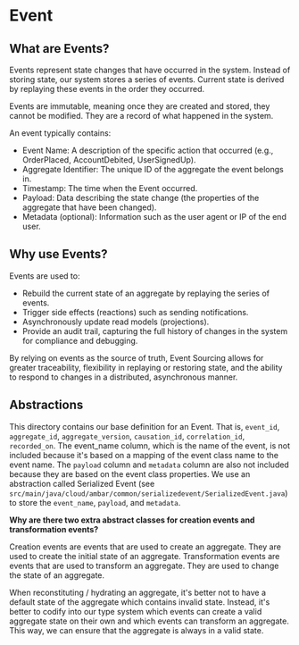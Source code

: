 # Event

## What are Events?

Events represent state changes that have occurred in the system. 
Instead of storing state, our system stores a series of events.
Current state is derived by replaying these events in the order they occurred.

Events are immutable, meaning once they are created and stored, they cannot be modified. 
They are a record of what happened in the system.

An event typically contains:

* Event Name: A description of the specific action that occurred (e.g., OrderPlaced, AccountDebited, UserSignedUp).
* Aggregate Identifier: The unique ID of the aggregate the event belongs in.
* Timestamp: The time when the Event occurred.
* Payload: Data describing the state change (the properties of the aggregate that have been changed).
* Metadata (optional): Information such as the user agent or IP of the end user.

## Why use Events?

Events are used to:

* Rebuild the current state of an aggregate by replaying the series of events.
* Trigger side effects (reactions) such as sending notifications.
* Asynchronously update read models (projections).
* Provide an audit trail, capturing the full history of changes in the system for compliance and debugging.

By relying on events as the source of truth, Event Sourcing allows for greater traceability, flexibility in replaying or 
restoring state, and the ability to respond to changes in a distributed, asynchronous manner.

## Abstractions 

This directory contains our base definition for an Event. That is, `event_id`, `aggregate_id`, `aggregate_version`, 
`causation_id`, `correlation_id`, `recorded_on`. The event_name column, which is the name of the event, is not included
because it's based on a mapping of the event class name to the event name. The `payload` column and `metadata` column
are also not included because they are based on the event class properties. We use an abstraction called
Serialized Event (see `src/main/java/cloud/ambar/common/serializedevent/SerializedEvent.java`) to store the `event_name`,
`payload`, and `metadata`. 

**Why are there two extra abstract classes for creation events and transformation events?**

Creation events are events that are used to create an aggregate. They are used to create the initial state of an aggregate.
Transformation events are events that are used to transform an aggregate. They are used to change the state of an aggregate.

When reconstituting / hydrating an aggregate, it's better not to have a default state of the aggregate which contains invalid
state. Instead, it's better to codify into our type system which events can create a valid aggregate state on their own 
and which events can transform an aggregate. This way, we can ensure that the aggregate is always in a valid state.